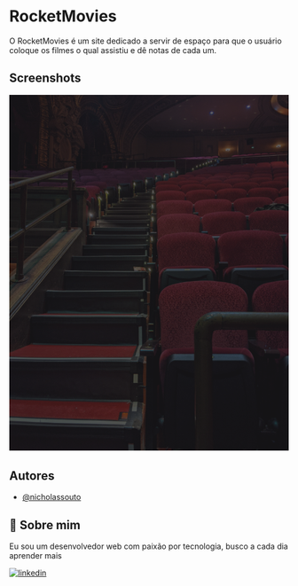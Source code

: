 
# RocketMovies

O RocketMovies é um site dedicado a servir de espaço para que o usuário coloque os filmes o qual assistiu e dê notas de cada um.
## Screenshots

![App Screenshot](./src/assets/movieBG.png)


## Autores

- [@nicholassouto](https://www.github.com/nicholassouto)


## 🚀 Sobre mim
Eu sou um desenvolvedor web com paixão por tecnologia, busco a cada dia aprender mais



[![linkedin](https://img.shields.io/badge/linkedin-0A66C2?style=for-the-badge&logo=linkedin&logoColor=white)](https://www.linkedin.com/in/nicholas-souto-56b947142/)


